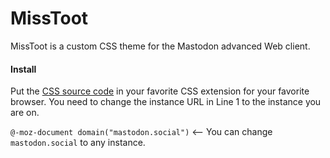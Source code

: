 # MissToot

MissToot is a custom CSS theme for the Mastodon advanced Web client.<br>

#### Install

Put the [CSS source code](https://github.com/meiian/pouetdeck/blob/main/PouetDeck.css) in your favorite CSS extension for your favorite browser.
You need to change the instance URL in Line 1 to the instance you are on.

`@-moz-document domain("mastodon.social")` <-- You can change `mastodon.social` to any instance.
